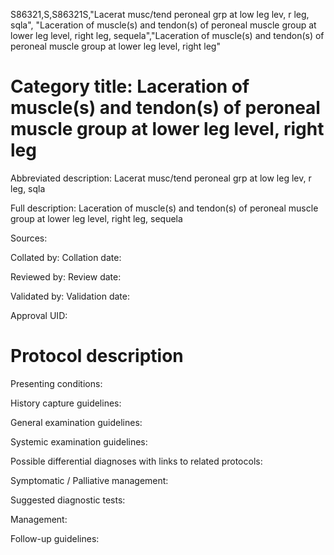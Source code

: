 S86321,S,S86321S,"Lacerat musc/tend peroneal grp at low leg lev, r leg, sqla", "Laceration of muscle(s) and tendon(s) of peroneal muscle group at lower leg level, right leg, sequela","Laceration of muscle(s) and tendon(s) of peroneal muscle group at lower leg level, right leg"
# Category title: Laceration of muscle(s) and tendon(s) of peroneal muscle group at lower leg level, right leg

Abbreviated description: Lacerat musc/tend peroneal grp at low leg lev, r leg, sqla

Full description: Laceration of muscle(s) and tendon(s) of peroneal muscle group at lower leg level, right leg, sequela

Sources:

Collated by:
Collation date:

Reviewed by:
Review date:

Validated by:
Validation date:

Approval UID:

# Protocol description

Presenting conditions:

History capture guidelines:

General examination guidelines:

Systemic examination guidelines:

Possible differential diagnoses with links to related protocols:

Symptomatic / Palliative management:

Suggested diagnostic tests:

Management:

Follow-up guidelines:
